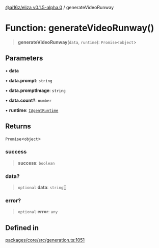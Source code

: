 [@ai16z/eliza v0.1.5-alpha.0](../index.md) / generateVideoRunway

# Function: generateVideoRunway()

> **generateVideoRunway**(`data`, `runtime`): `Promise`\<`object`\>

## Parameters

• **data**

• **data.prompt**: `string`

• **data.promptImage**: `string`

• **data.count?**: `number`

• **runtime**: [`IAgentRuntime`](../interfaces/IAgentRuntime.md)

## Returns

`Promise`\<`object`\>

### success

> **success**: `boolean`

### data?

> `optional` **data**: `string`[]

### error?

> `optional` **error**: `any`

## Defined in

[packages/core/src/generation.ts:1051](https://github.com/mad-finance/eliza/blob/main/packages/core/src/generation.ts#L1051)
